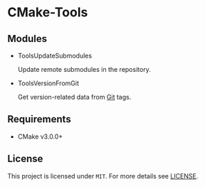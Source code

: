 # CMake-Tools

## Modules

- ToolsUpdateSubmodules

  Update remote submodules in the repository.

- ToolsVersionFromGit

  Get version-related data from [Git](https://git-scm.com/) tags.

## Requirements

- CMake v3.0.0+

## License

This project is licensed under `MIT`. For more details see [LICENSE](LICENSE).
